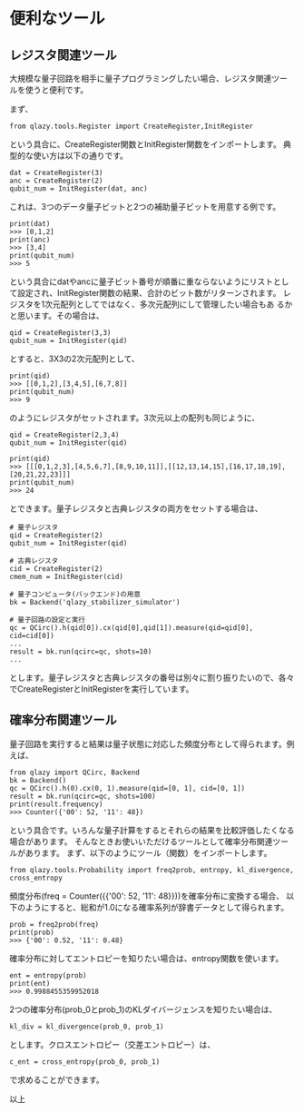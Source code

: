 便利なツール
============

## レジスタ関連ツール

大規模な量子回路を相手に量子プログラミングしたい場合、レジスタ関連ツー
ルを使うと便利です。

まず、

    from qlazy.tools.Register import CreateRegister,InitRegister

という具合に、CreateRegister関数とInitRegister関数をインポートします。
典型的な使い方は以下の通りです。

    dat = CreateRegister(3)
    anc = CreateRegister(2)
    qubit_num = InitRegister(dat, anc)

これは、3つのデータ量子ビットと2つの補助量子ビットを用意する例です。

    print(dat)
    >>> [0,1,2]
	print(anc)
    >>> [3,4]
    print(qubit_num)
    >>> 5

という具合にdatやancに量子ビット番号が順番に重ならないようにリストとし
て設定され、InitRegister関数の結果、合計のビット数がリターンされます。
レジスタを1次元配列としてではなく、多次元配列にして管理したい場合もあ
るかと思います。その場合は、

    qid = CreateRegister(3,3)
	qubit_num = InitRegister(qid)

とすると、3X3の2次元配列として、

    print(qid)
    >>> [[0,1,2],[3,4,5],[6,7,8]]
    print(qubit_num)
    >>> 9

のようにレジスタがセットされます。3次元以上の配列も同じように、

    qid = CreateRegister(2,3,4)
    qubit_num = InitRegister(qid)

    print(qid)
    >>> [[[0,1,2,3],[4,5,6,7],[8,9,10,11]],[[12,13,14,15],[16,17,18,19],[20,21,22,23]]]
    print(qubit_num)
    >>> 24

とできます。量子レジスタと古典レジスタの両方をセットする場合は、

    # 量子レジスタ
    qid = CreateRegister(2)
    qubit_num = InitRegister(qid)

    # 古典レジスタ
    cid = CreateRegister(2)
    cmem_num = InitRegister(cid)

    # 量子コンピュータ(バックエンド)の用意
    bk = Backend('qlazy_stabilizer_simulator')

    # 量子回路の設定と実行
    qc = QCirc().h(qid[0]).cx(qid[0],qid[1]).measure(qid=qid[0], cid=cid[0])
    ...
    result = bk.run(qcirc=qc, shots=10)
    ...

とします。量子レジスタと古典レジスタの番号は別々に割り振りたいので、各々
でCreateRegisterとInitRegisterを実行しています。

## 確率分布関連ツール

量子回路を実行すると結果は量子状態に対応した頻度分布として得られます。例えば、

    from qlazy import QCirc, Backend
	bk = Backend()
	qc = QCirc().h(0).cx(0, 1).measure(qid=[0, 1], cid=[0, 1])
	result = bk.run(qcirc=qc, shots=100)
	print(result.frequency)
	>>> Counter({'00': 52, '11': 48})

という具合です。いろんな量子計算をするとそれらの結果を比較評価したくなる場合があります。
そんなときお使いいただけるツールとして確率分布関連ツールがあります。
まず、以下のようにツール（関数）をインポートします。

    from qlazy.tools.Probability import freq2prob, entropy, kl_divergence, cross_entropy

頻度分布(freq = Counter({{'00': 52, '11': 48}}))を確率分布に変換する場合、
以下のようにすると、総和が1.0になる確率系列が辞書データとして得られます。

    prob = freq2prob(freq)
	print(prob)
	>>> {'00': 0.52, '11': 0.48}

確率分布に対してエントロピーを知りたい場合は、entropy関数を使います。

    ent = entropy(prob)
	print(ent)
    >>> 0.9988455359952018
	
2つの確率分布(prob_0とprob_1)のKLダイバージェンスを知りたい場合は、

	kl_div = kl_divergence(prob_0, prob_1)

とします。クロスエントロピー（交差エントロピー）は、

	c_ent = cross_entropy(prob_0, prob_1)

で求めることができます。


以上
